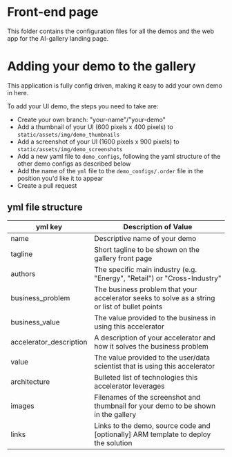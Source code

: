 # Front-end page

This folder contains the configuration files for all the demos and the web app for the AI-gallery landing page.

# Adding your demo to the gallery

This application is fully config driven, making it easy to add your own demo in here.

To add your UI demo, the steps you need to take are:
- Create your own branch: "your-name"/"your-demo"
- Add a thumbnail of your UI (600 pixels x 400 pixels) to `static/assets/img/demo_thumbnails`
- Add a screenshot of your UI (1600 pixels x 900 pixels) to `static/assets/img/demo_screenshots`
- Add a new yaml file to `demo_configs`, following the yaml structure of the other demo configs as described below
- Add the name of the `yml` file to the `demo_configs/.order` file in the position you'd like it to appear
- Create a pull request

## yml file structure

| yml key                 | Description of Value                                                                           |
|-------------------------|------------------------------------------------------------------------------------------------|
| name                    | Descriptive name of your demo                                                                  |
| tagline                 | Short tagline to be shown on the gallery front page                                            |
| authors                 | The specific main industry (e.g. "Energy", "Retail") or "Cross-Industry"                       |
| business_problem        | The business problem that your accelerator seeks to solve as a string or list of bullet points |
| business_value          | The value provided to the business in using this accelerator                                   |
| accelerator_description | A description of your accelerator and how it solves the business problem                       |
| value                   | The value provided to the user/data scientist that is using this accelerator                   |
| architecture            | Bulleted list of technologies this accelerator leverages                                       |
| images                  | Filenames of the screenshot and thumbnail for your demo to be shown in the gallery             |
| links                   | Links to the demo, source code and [optionally] ARM template to deploy the solution            |


